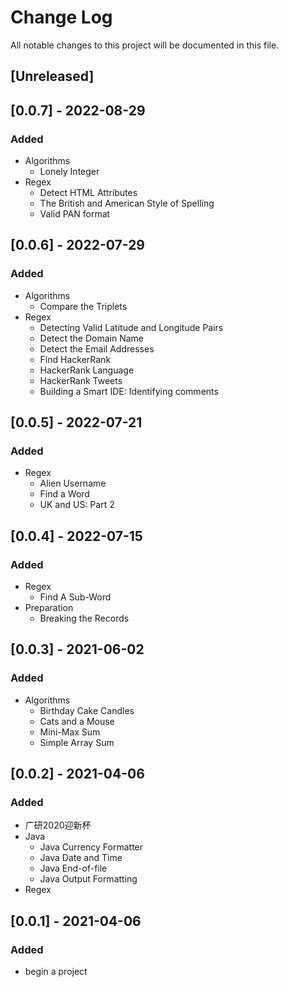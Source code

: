 # Change Log

All notable changes to this project will be documented in this file.

## [Unreleased]

## [0.0.7] - 2022-08-29

### Added

- Algorithms
    - Lonely Integer
- Regex
    - Detect HTML Attributes
    - The British and American Style of Spelling
    - Valid PAN format

## [0.0.6] - 2022-07-29

### Added

- Algorithms
    - Compare the Triplets
- Regex
    - Detecting Valid Latitude and Longitude Pairs
    - Detect the Domain Name
    - Detect the Email Addresses
    - Find HackerRank
    - HackerRank Language
    - HackerRank Tweets
    - Building a Smart IDE: Identifying comments

## [0.0.5] - 2022-07-21

### Added

- Regex
    - Alien Username
    - Find a Word
    - UK and US: Part 2

## [0.0.4] - 2022-07-15

### Added

- Regex
    - Find A Sub-Word
- Preparation
    - Breaking the Records

## [0.0.3] - 2021-06-02

### Added

- Algorithms
    - Birthday Cake Candles
    - Cats and a Mouse
    - Mini-Max Sum
    - Simple Array Sum

## [0.0.2] - 2021-04-06

### Added

- 广研2020迎新杯
- Java
    - Java Currency Formatter
    - Java Date and Time
    - Java End-of-file
    - Java Output Formatting
- Regex

## [0.0.1] - 2021-04-06

### Added

- begin a project
